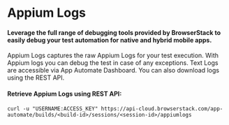# Appium Logs

#### Leverage the full range of debugging tools provided by BrowserStack to easily debug your test automation for native and hybrid mobile apps.

Appium Logs captures the raw Appium Logs for your test execution. With Appium logs you can debug the test in case of any exceptions. Text Logs are accessible via App Automate Dashboard. You can also download logs using the REST API.

#### Retrieve Appium Logs using REST API:

```
curl -u "USERNAME:ACCESS_KEY" https://api-cloud.browserstack.com/app-automate/builds/<build-id>/sessions/<session-id>/appiumlogs
```
